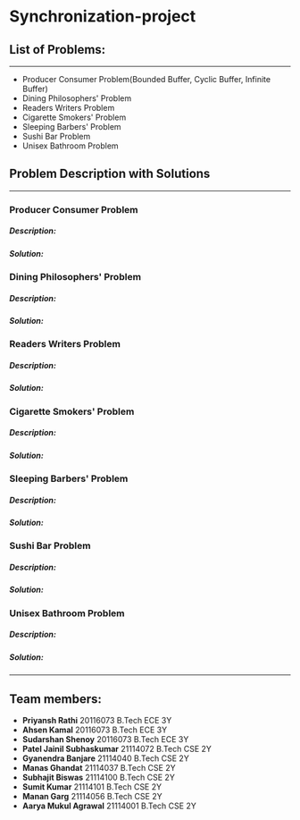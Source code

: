 # Synchronization-project

## List of Problems:
---
* Producer Consumer Problem(Bounded Buffer, Cyclic Buffer, Infinite Buffer)
* Dining Philosophers' Problem
* Readers Writers Problem
* Cigarette Smokers' Problem
* Sleeping Barbers' Problem
* Sushi Bar Problem
* Unisex Bathroom Problem

## Problem Description with Solutions
---
### Producer Consumer Problem
##### Description:
##### Solution:
### Dining Philosophers' Problem
##### Description:
##### Solution:
### Readers Writers Problem

##### Description:
##### Solution:
### Cigarette Smokers' Problem
##### Description:
##### Solution:
### Sleeping Barbers' Problem
##### Description:
##### Solution:
### Sushi Bar Problem
##### Description:
##### Solution:
### Unisex Bathroom Problem
##### Description:
##### Solution:
---
## Team members:
* **Priyansh Rathi** 20116073 B.Tech ECE 3Y
* **Ahsen Kamal** 20116073 B.Tech ECE 3Y
* **Sudarshan Shenoy** 20116073 B.Tech ECE 3Y
* **Patel Jainil Subhaskumar** 21114072 B.Tech CSE 2Y
* **Gyanendra Banjare** 21114040 B.Tech CSE 2Y
* **Manas Ghandat** 21114037 B.Tech CSE 2Y
* **Subhajit Biswas** 21114100 B.Tech CSE 2Y
* **Sumit Kumar** 21114101 B.Tech CSE 2Y
* **Manan Garg** 21114056 B.Tech CSE 2Y
* **Aarya Mukul Agrawal** 21114001 B.Tech CSE 2Y
